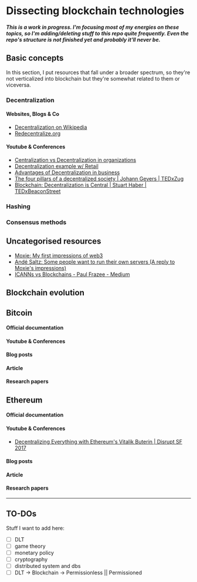 # Dissecting blockchain technologies
***This is a work in progress. I'm focusing most of my energies on these topics, so I'm adding/deleting stuff to this repo quite frequently. Even the repo's structure is not finished yet and probably it'll never be.***
## Basic concepts
In this section, I put resources that fall under a broader spectrum, so they're not verticalized into blockchain but they're somewhat related to them or viceversa. 
### Decentralization
#### Websites, Blogs & Co
- [Decentralization on Wikipedia](https://en.wikipedia.org/wiki/Decentralization)
- [Redecentralize.org](https://redecentralize.org/)

#### Youtube & Conferences
- [Centralization vs Decentralization in organizations](https://www.youtube.com/watch?v=jviFsd4hhfE)
- [Decentralization example w/ Retail](https://www.youtube.com/watch?v=AMRmDqiWvVk)
- [Advantages of Decentralization in business](https://www.youtube.com/watch?v=SNUgrDOQrnw)
- [The four pillars of a decentralized society | Johann Gevers | TEDxZug](https://www.youtube.com/watch?v=8oeiOeDq_Nc)
- [Blockchain: Decentralization is Central | Stuart Haber | TEDxBeaconStreet](https://www.youtube.com/watch?v=AmQyJoTdnwo)
### Hashing
### Consensus methods
## Uncategorised resources
- [Moxie: My first impressions of web3](https://moxie.org/2022/01/07/web3-first-impressions.html)
- [Andé Saltz: Some people want to run their own servers (A reply to Moxie's impressions)](https://staltz.com/some-people-want-to-run-their-own-servers.html)
- [ICANNs vs Blockchains - Paul Frazee - Medium](https://paulfrazee.medium.com/icanns-vs-blockchains-3ec91d1d9feb)
## Blockchain evolution
## Bitcoin
#### Official documentation
#### Youtube & Conferences
#### Blog posts
#### Article
#### Research papers
## Ethereum
#### Official documentation
#### Youtube & Conferences
- [Decentralizing Everything with Ethereum's Vitalik Buterin | Disrupt SF 2017](https://www.youtube.com/watch?v=WSN5BaCzsbo)
#### Blog posts
#### Article
#### Research papers
---
## TO-DOs
Stuff I want to add here:
- [ ] DLT 
- [ ] game theory
- [ ] monetary policy
- [ ] cryptography
- [ ] distributed system and dbs
- [ ] DLT -> Blockchain -> Permissionless || Permissioned
